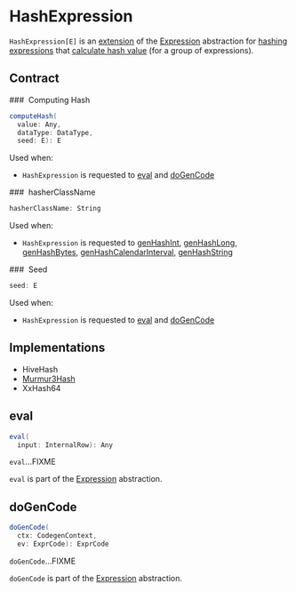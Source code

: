 # HashExpression

`HashExpression[E]` is an [extension](#contract) of the [Expression](Expression.md) abstraction for [hashing expressions](#implementations) that [calculate hash value](#computeHash) (for a group of expressions).

## Contract

### <span id="computeHash"> Computing Hash

```scala
computeHash(
  value: Any,
  dataType: DataType,
  seed: E): E
```

Used when:

* `HashExpression` is requested to [eval](#eval) and [doGenCode](#doGenCode)

### <span id="hasherClassName"> hasherClassName

```scala
hasherClassName: String
```

Used when:

* `HashExpression` is requested to [genHashInt](#genHashInt), [genHashLong](#genHashLong), [genHashBytes](#genHashBytes), [genHashCalendarInterval](#genHashCalendarInterval), [genHashString](#genHashString)

### <span id="seed"> Seed

```scala
seed: E
```

Used when:

* `HashExpression` is requested to [eval](#eval) and [doGenCode](#doGenCode)

## Implementations

* HiveHash
* [Murmur3Hash](Murmur3Hash.md)
* XxHash64

## <span id="eval"> eval

```scala
eval(
  input: InternalRow): Any
```

`eval`...FIXME

`eval` is part of the [Expression](Expression.md#eval) abstraction.

## <span id="doGenCode"> doGenCode

```scala
doGenCode(
  ctx: CodegenContext,
  ev: ExprCode): ExprCode
```

`doGenCode`...FIXME

`doGenCode` is part of the [Expression](Expression.md#doGenCode) abstraction.
